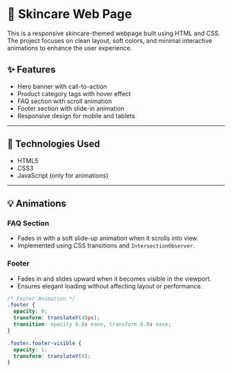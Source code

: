 # 🌿 Skincare Web Page

This is a responsive skincare-themed webpage built using HTML and CSS. The project focuses on clean layout, soft colors, and minimal interactive animations to enhance the user experience.

## ✨ Features

- Hero banner with call-to-action
- Product category tags with hover effect
- FAQ section with scroll animation
- Footer section with slide-in animation
- Responsive design for mobile and tablets

---

## 🧩 Technologies Used

- HTML5
- CSS3
- JavaScript (only for animations)

---

## 💡 Animations

### FAQ Section
- Fades in with a soft slide-up animation when it scrolls into view.
- Implemented using CSS transitions and `IntersectionObserver`.

### Footer
- Fades in and slides upward when it becomes visible in the viewport.
- Ensures elegant loading without affecting layout or performance.

```css
/* Footer Animation */
.footer {
  opacity: 0;
  transform: translateY(40px);
  transition: opacity 0.8s ease, transform 0.8s ease;
}

.footer.footer-visible {
  opacity: 1;
  transform: translateY(0);
}
